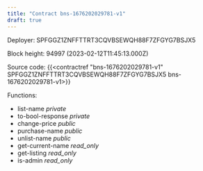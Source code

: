 ```yaml
---
title: "Contract bns-1676202029781-v1"
draft: true
---
```

Deployer: SPFGGZ1ZNFFTTRT3CQVBSEWQH88F7ZFGYG7BSJX5


 



Block height: 94997 (2023-02-12T11:45:13.000Z)

Source code: {{<contractref "bns-1676202029781-v1" SPFGGZ1ZNFFTTRT3CQVBSEWQH88F7ZFGYG7BSJX5 bns-1676202029781-v1>}}

Functions:

* list-name _private_
* to-bool-response _private_
* change-price _public_
* purchase-name _public_
* unlist-name _public_
* get-current-name _read_only_
* get-listing _read_only_
* is-admin _read_only_
